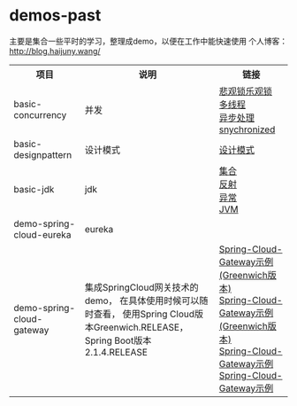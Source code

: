 # demos-past
主要是集合一些平时的学习，整理成demo，以便在工作中能快速使用
个人博客：http://blog.haijuny.wang/
<table>
    <tr>
        <th>项目</th>
        <th>说明</th>
        <th>链接</th>
    </tr>
    <tr>
        <td>basic-concurrency</td>
        <td>并发</td>
        <td>
            <a href="http://blog.haijuny.wang/HighConcurrency-PessimisticLockAndOptimisticLock/">悲观锁乐观锁</a><br>
            <a href="http://blog.haijuny.wang/HighConcurrency-multithreading/">多线程</a><br>
            <a href="http://blog.haijuny.wang/HighConcurrency-AsynchronousProcess/">异步处理</a><br>
            <a href="http://blog.haijuny.wang/HighConcurrency-snychronized/">snychronized</a><br>
        </td>
    </tr>
    <tr>
        <td>basic-designpattern</td>
        <td>设计模式</td>
        <td>
            <a href="http://blog.haijuny.wang/Java基础/设计模式">设计模式</a><br>
        </td>
    </tr>
    <tr>
        <td>basic-jdk</td>
        <td>jdk</td>
        <td>
            <a href="http://blog.haijuny.wang/Java%E5%9F%BA%E7%A1%80/%E9%9B%86%E5%90%88/">集合</a><br>
            <a href="http://blog.haijuny.wang/Java%E5%9F%BA%E7%A1%80/%E5%8F%8D%E5%B0%84/">反射</a><br>
            <a href="http://blog.haijuny.wang/Java%E5%9F%BA%E7%A1%80/%E5%BC%82%E5%B8%B8/">异常</a><br>
            <a href="http://blog.haijuny.wang/Java%E5%9F%BA%E7%A1%80/%E5%BC%82%E5%B8%B8/">JVM</a><br>
        </td>
    </tr>
    <tr>
        <td>demo-spring-cloud-eureka</td>
        <td>eureka</td>
        <td>
        </td>
    </tr>
    <tr>
        <td>demo-spring-cloud-gateway</td>
        <td>集成SpringCloud网关技术的demo，
        在具体使用时候可以随时查看，
        使用Spring Cloud版本Greenwich.RELEASE，
        Spring Boot版本2.1.4.RELEASE</td>
        <td>
            <a href="http://blog.haijuny.wang/HighConcurrency-snychronized/">Spring-Cloud-Gateway示例(Greenwich版本)</a><br>
            <a href="http://blog.haijuny.wang/HighConcurrency-snychronized/">Spring-Cloud-Gateway示例(Greenwich版本)</a><br>
            <a href="http://blog.haijuny.wang/HighConcurrency-snychronized/">Spring-Cloud-Gateway示例</a><br>
            <a href="http://blog.haijuny.wang/HighConcurrency-snychronized/">Spring-Cloud-Gateway示例</a><br>
        </td>
    </tr>
</table>